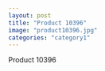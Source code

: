 ```yaml
---
layout: post
title: "Product 10396"
image: "product10396.jpg"
categories: "category1"
---
```

Product 10396
